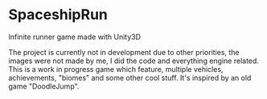 # SpaceshipRun
Infinite runner game made with Unity3D

The project is currently not in development due to other priorities, the images were not made by me, I did the code and everything engine related.
This is a work in progress game which feature, multiple vehicles, achievements, "biomes" and some other cool stuff. It's inspired by an old game "DoodleJump".
